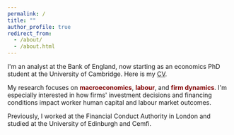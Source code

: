 ```yaml
---
permalink: /
title: ""
author_profile: true
redirect_from: 
  - /about/
  - /about.html
---
```


I'm an analyst at the Bank of England, now starting as an economics PhD student at the University of Cambridge.
Here is my [CV](/files/main_cv.pdf).

My research focuses on <span style="color: maroon; font-weight: bold;"> macroeconomics</span>, <span style="color: maroon; font-weight: bold;">labour</span>, and <span style="color: maroon; font-weight: bold;">firm dynamics</span>. 
I'm especially interested in how firms' investment decisions and financing conditions impact worker human capital and labour market outcomes. 

Previously, I worked at the Financial Conduct Authority in London and studied at the University of Edinburgh and Cemfi.
